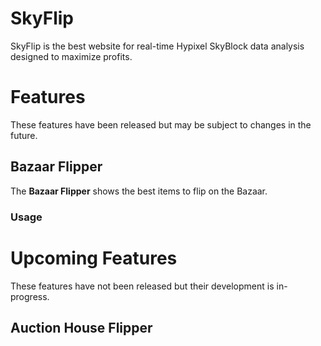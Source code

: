 # SkyFlip

SkyFlip is the best website for real-time Hypixel SkyBlock data analysis designed to maximize profits.

# Features

These features have been released but may be subject to changes in the future.

## Bazaar Flipper

The **Bazaar Flipper** shows the best items to flip on the Bazaar.

### Usage

# Upcoming Features

These features have not been released but their development is in-progress.

## Auction House Flipper
